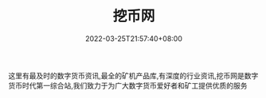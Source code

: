 ﻿---
weight: 
title: "挖币网"
description: "这里有最及时的数字货币资讯,最全的矿机产品库,有深度的行业资讯,挖币网是数字货币时代第一综合站,我们致力于为广大数字货币爱好者和矿工提供优质的服务"
date: 2022-03-25T21:57:40+08:00
lastmod: 2022-03-25T16:45:40+08:00
draft: false
authors: ["Metabd"]
featuredImage: "wabiwang.png"
link: ""
tags: ["元宇宙资讯","挖币网"]
categories: ["navigation"]
navigation: ["元宇宙资讯"]
lightgallery: true
toc: true
pinned: false
recommend: false
recommend1: false
---
这里有最及时的数字货币资讯,最全的矿机产品库,有深度的行业资讯,挖币网是数字货币时代第一综合站,我们致力于为广大数字货币爱好者和矿工提供优质的服务
